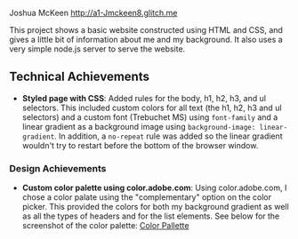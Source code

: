 Joshua McKeen
http://a1-Jmckeen8.glitch.me

This project shows a basic website constructed using HTML and CSS, and gives a little bit of information about me and my background. It also uses a very simple node.js server to serve the website. 

## Technical Achievements
- **Styled page with CSS**: Added rules for the body, h1, h2, h3, and ul selectors. This included custom colors for all text (the h1, h2, h3 and ul selectors) and a custom font (Trebuchet MS) using `font-family` and a linear gradient as a background image using `background-image: linear-gradient`. In addition, a `no-repeat` rule was added so the linear gradient wouldn't try to restart before the bottom of the browser window. 

### Design Achievements
- **Custom color palette using color.adobe.com**: Using color.adobe.com, I chose a color palate using the "complementary" option on the color picker. This provided the colors for both my background gradient as well as all the types of headers and for the list elements. See below for the screenshot of the color palette:
[Color Pallette](adobecolorwheel.png)
